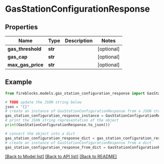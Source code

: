 # GasStationConfigurationResponse


## Properties

Name | Type | Description | Notes
------------ | ------------- | ------------- | -------------
**gas_threshold** | **str** |  | [optional] 
**gas_cap** | **str** |  | [optional] 
**max_gas_price** | **str** |  | [optional] 

## Example

```python
from fireblocks.models.gas_station_configuration_response import GasStationConfigurationResponse

# TODO update the JSON string below
json = "{}"
# create an instance of GasStationConfigurationResponse from a JSON string
gas_station_configuration_response_instance = GasStationConfigurationResponse.from_json(json)
# print the JSON string representation of the object
print(GasStationConfigurationResponse.to_json())

# convert the object into a dict
gas_station_configuration_response_dict = gas_station_configuration_response_instance.to_dict()
# create an instance of GasStationConfigurationResponse from a dict
gas_station_configuration_response_from_dict = GasStationConfigurationResponse.from_dict(gas_station_configuration_response_dict)
```
[[Back to Model list]](../README.md#documentation-for-models) [[Back to API list]](../README.md#documentation-for-api-endpoints) [[Back to README]](../README.md)


